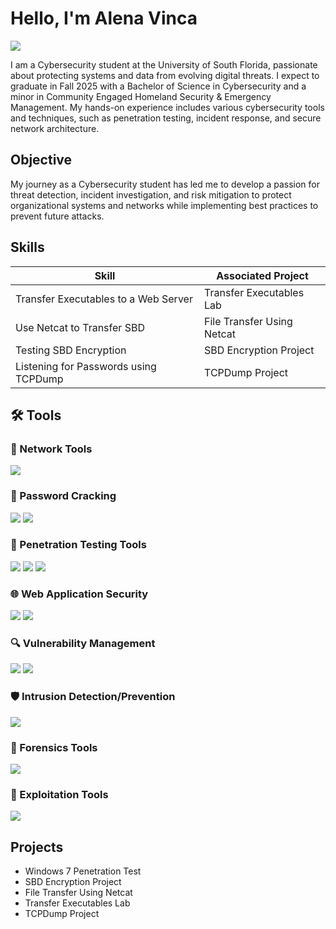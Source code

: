 # Hello, I'm Alena Vinca
<a href="https://linkedin.com/in/alena-vinca"><img src="https://img.shields.io/badge/-LinkedIn-0072b1?&style=for-the-badge&logo=linkedin&logoColor=white" /></a>

I am a Cybersecurity student at the University of South Florida, passionate about protecting systems and data from evolving digital threats. I expect to graduate in Fall 2025 with a Bachelor of Science in Cybersecurity and a minor in Community Engaged Homeland Security & Emergency Management. My hands-on experience includes various cybersecurity tools and techniques, such as penetration testing, incident response, and secure network architecture.

## Objective

My journey as a Cybersecurity student has led me to develop a passion for threat detection, incident investigation, and risk mitigation to protect organizational systems and networks while implementing best practices to prevent future attacks.

## Skills

| Skill                                         | Associated Project         |
|-----------------------------------------------|----------------------------|
| Transfer Executables to a Web Server          | Transfer Executables Lab   |
| Use Netcat to Transfer SBD                    | File Transfer Using Netcat |
| Testing SBD Encryption                        | SBD Encryption Project     |
| Listening for Passwords using TCPDump         | TCPDump Project            |

## 🛠️ Tools

### 📡 Network Tools
<div>
    <img src="https://img.shields.io/badge/-Wireshark-1679A7?&style=for-the-badge&logo=Wireshark&logoColor=white" />

<div>

### 🔐 Password Cracking

<div>
  <img src="https://img.shields.io/badge/-John_the_Ripper-%23FF0000?style=for-the-badge&logo=JohnTheRipper&logoColor=black" />
  <img src="https://img.shields.io/badge/-Hash_Cat-%23000000?style=for-the-badge&logo=Hash_Cat&logoColor=white" />

  
</div>

### 🧩 Penetration Testing Tools
<div>
    <img src="https://img.shields.io/badge/-Nmap-0078D7?style=for-the-badge&logo=Nmap&logoColor=white" />
    <img src="https://img.shields.io/badge/-Kali_Linux-557C94?style=for-the-badge&logo=Kali-Linux&logoColor=white" />
    <img src="https://img.shields.io/badge/-Metasploit-2F855A?style=for-the-badge&logo=Metasploit&logoColor=white" />
</div>


### 🌐 Web Application Security
<div>
    <img src="https://img.shields.io/badge/-Burp_Suite-FE7A16?style=for-the-badge&logo=Burp-Suite&logoColor=white" />
  <img src="https://img.shields.io/badge/-OWASP_ZAP-007EC6?style=for-the-badge&logo=owasp&logoColor=white" />
</div>

### 🔍 Vulnerability Management
<div>
    <img src="https://img.shields.io/badge/-Nessus-5A9BD4?style=for-the-badge&logo=Nessus&logoColor=white" />
  <img src="https://img.shields.io/badge/-OpenVAS-008000?style=for-the-badge&logo=security&logoColor=white" />
</div>

### 🛡️ Intrusion Detection/Prevention
<div>
    <img src="https://img.shields.io/badge/-Snort-E75480?style=for-the-badge&logo=Snort&logoColor=white" />
</div>

### 🧪 Forensics Tools
<div>
   <img src="https://img.shields.io/badge/-Volatility-1A1A1A?style=for-the-badge&logo=gnu-bash&logoColor=white" />
</div>

### 🔧 Exploitation Tools
<div>
  <img src="https://img.shields.io/badge/-SQLmap-FE7A16?style=for-the-badge&logo=sql&logoColor=white" />
</div>

## Projects
- Windows 7 Penetration Test
- SBD Encryption Project
- File Transfer Using Netcat
- Transfer Executables Lab
- TCPDump Project
